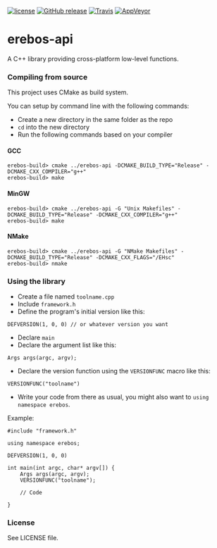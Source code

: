 [![license](https://img.shields.io/github/license/mashape/apistatus.svg)](github.com/erebos-project/erebos-api)
[![GitHub release](https://img.shields.io/github/release/erebos-project/erebos-api.svg)](https://github.com/erebos-project/erebos-api/releases)
[![Travis](https://img.shields.io/travis/erebos-project/erebos-api.svg)](https://travis-ci.org/erebos-project/erebos-api)
[![AppVeyor](https://img.shields.io/appveyor/ci/erebos/erebos-api.svg)](https://ci.appveyor.com/project/erebos/erebos-api)

# erebos-api
A C++ library providing cross-platform low-level functions.

### Compiling from source
This project uses CMake as build system.

You can setup by command line with the following commands:

* Create a new directory in the same folder as the repo
* `cd` into the new directory
* Run the following commands based on your compiler

#### GCC

~~~
erebos-build> cmake ../erebos-api -DCMAKE_BUILD_TYPE="Release" -DCMAKE_CXX_COMPILER="g++"
erebos-build> make
~~~

#### MinGW

~~~
erebos-build> cmake ../erebos-api -G "Unix Makefiles" -DCMAKE_BUILD_TYPE="Release" -DCMAKE_CXX_COMPILER="g++"
erebos-build> make
~~~

#### NMake
~~~
erebos-build> cmake ../erebos-api -G "NMake Makefiles" -DCMAKE_BUILD_TYPE="Release" -DCMAKE_CXX_FLAGS="/EHsc"
erebos-build> nmake
~~~

### Using the library
* Create a file named `toolname.cpp`
* Include `framework.h`
* Define the program's initial version like this:
```
DEFVERSION(1, 0, 0) // or whatever version you want
```
* Declare `main`
* Declare the argument list like this:
```
Args args(argc, argv);
```
* Declare the version function using the `VERSIONFUNC` macro like this:
```
VERSIONFUNC("toolname")
```
* Write your code from there as usual, you might also want to `using namespace erebos`.

Example:
```
#include "framework.h"

using namespace erebos;

DEFVERSION(1, 0, 0)

int main(int argc, char* argv[]) {
	Args args(argc, argv);
	VERSIONFUNC("toolname");

	// Code

}

```

### License
See LICENSE file.
